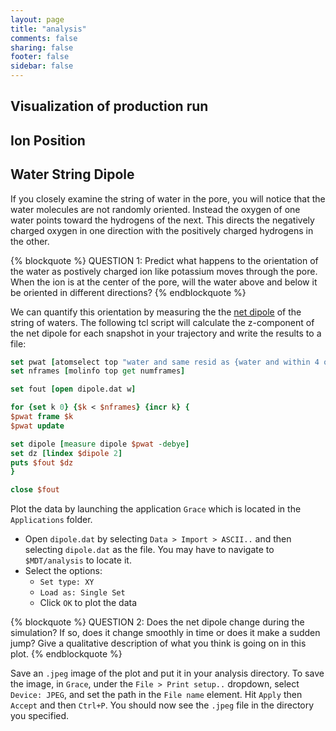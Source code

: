 ```yaml
---
layout: page
title: "analysis"
comments: false
sharing: false
footer: false
sidebar: false
---
```


## Visualization of production run

## Ion Position

## Water String Dipole

If you closely examine the string of water in the pore, you will notice that the water molecules are not 
randomly oriented. Instead the oxygen of one water points toward the hydrogens of the next. This directs
the negatively charged oxygen in one direction with the positively charged hydrogens in the other. 

{% blockquote %}
QUESTION 1: Predict what happens to the orientation of the water as postively charged ion like potassium moves through the pore. When the ion is at the center of the pore, will the water above and below it be oriented in different directions?
{% endblockquote %}

We can quantify this orientation by measuring the the [net dipole](http://en.wikipedia.org/wiki/Electric_dipole_moment) of the string of waters.
The following tcl script will calculate the z-component of the net dipole for each snapshot in your trajectory and write the results to a file:

``` tcl Tk Console
set pwat [atomselect top "water and same resid as {water and within 4 of protein and z > -8 and z < 8}"]
set nframes [molinfo top get numframes]

set fout [open dipole.dat w]

for {set k 0} {$k < $nframes} {incr k} {
$pwat frame $k
$pwat update

set dipole [measure dipole $pwat -debye]
set dz [lindex $dipole 2]
puts $fout $dz
}

close $fout

```

Plot the data by launching the application `Grace` which is located in the `Applications` folder.

- Open `dipole.dat` by selecting `Data > Import > ASCII..` and then selecting `dipole.dat` as the file. You may have to navigate to `$MDT/analysis` to locate it.
- Select the options: 
    - `Set type: XY`
    - `Load as: Single Set`
    - Click `OK` to plot the data

{% blockquote %}
QUESTION 2: Does the net dipole change during the simulation? If so, does it change smoothly in time or does it make a sudden jump? Give a qualitative description of what you think is going on in this plot.
{% endblockquote %}

Save an `.jpeg` image of the plot and put it in your analysis directory. To save the image, in `Grace`, under the `File > Print setup..` dropdown,
select `Device: JPEG`, and set the path in the `File name` element. Hit `Apply` then `Accept` and then `Ctrl+P`. You should now see the `.jpeg` file 
in the directory you specified.  

